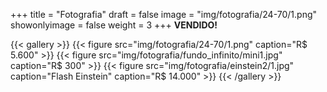 +++
title = "Fotografia"
draft = false
image = "img/fotografia/24-70/1.png"
showonlyimage = false
weight = 3
+++
**VENDIDO!**
<!--more-->


{{< gallery >}}
{{< figure src="img/fotografia/24-70/1.png" caption="R$ 5.600" >}}
{{< figure src="img/fotografia/fundo_infinito/mini1.jpg" caption="R$ 300" >}}
{{< figure src="img/fotografia/einstein2/1.jpg" caption="Flash Einstein" caption="R$ 14.000" >}}
{{< /gallery >}}
